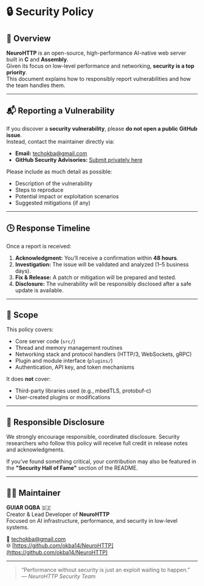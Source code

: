 # 🔒 Security Policy

## 🧠 Overview
**NeuroHTTP** is an open-source, high-performance AI-native web server built in **C** and **Assembly**.  
Given its focus on low-level performance and networking, **security is a top priority**.  
This document explains how to responsibly report vulnerabilities and how the team handles them.

---

## 📬 Reporting a Vulnerability

If you discover a **security vulnerability**, please **do not open a public GitHub issue**.  
Instead, contact the maintainer directly via:

- **Email:** [techokba@gmail.com](mailto:techokba@gmail.com)
- **GitHub Security Advisories:** [Submit privately here](https://github.com/okba14/NeuroHTTP/security/advisories/new)

Please include as much detail as possible:
- Description of the vulnerability  
- Steps to reproduce  
- Potential impact or exploitation scenarios  
- Suggested mitigations (if any)

---

## 🕒 Response Timeline

Once a report is received:
1. **Acknowledgment:** You’ll receive a confirmation within **48 hours**.
2. **Investigation:** The issue will be validated and analyzed (1–5 business days).
3. **Fix & Release:** A patch or mitigation will be prepared and tested.
4. **Disclosure:** The vulnerability will be responsibly disclosed after a safe update is available.

---

## 🧩 Scope

This policy covers:
- Core server code (`src/`)
- Thread and memory management routines
- Networking stack and protocol handlers (HTTP/3, WebSockets, gRPC)
- Plugin and module interface (`plugins/`)
- Authentication, API key, and token mechanisms

It does **not** cover:
- Third-party libraries used (e.g., mbedTLS, protobuf-c)
- User-created plugins or modifications

---

## 🤝 Responsible Disclosure

We strongly encourage responsible, coordinated disclosure.
Security researchers who follow this policy will receive full credit in release notes and acknowledgments.

If you’ve found something critical, your contribution may also be featured in the **"Security Hall of Fame"** section of the README.

---

## 🧑‍💻 Maintainer

**GUIAR OQBA** 🇩🇿  
Creator & Lead Developer of **NeuroHTTP**  
Focused on AI infrastructure, performance, and security in low-level systems.

📧 [techokba@gmail.com](mailto:techokba@gmail.com)  
🌐 [https://github.com/okba14/NeuroHTTP](https://github.com/okba14/NeuroHTTP)

---

> “Performance without security is just an exploit waiting to happen.”  
> — _NeuroHTTP Security Team_
